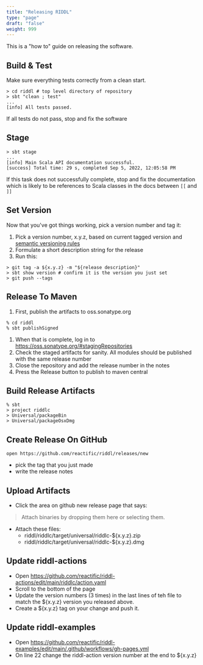 ```yaml
---
title: "Releasing RIDDL"
type: "page"
draft: "false"
weight: 999
---
```


This is a "how to" guide on releasing the software. 

## Build & Test
Make sure everything tests correctly from a clean start. 
```shell
> cd riddl # top level directory of repository 
> sbt "clean ; test"
...
[info] All tests passed.
```
If all tests do not pass, stop and fix the software

## Stage
```shell
> sbt stage
...
[info] Main Scala API documentation successful.
[success] Total time: 29 s, completed Sep 5, 2022, 12:05:58 PM
```
If this task does not successfully complete, stop and fix the documentation which
is likely to be references to Scala classes in the docs between `[[` and `]]`

## Set Version
Now that you've got things working, pick a version number and tag it:
1. Pick a version number, x.y.z, based on current tagged version and 
   [semantic versioning rules](https://semver.org/)
2. Formulate a short description string for the release
3. Run this:
```shell
> git tag -a ${x.y.z} -m "${release description}"
> sbt show version # confirm it is the version you just set
> git push --tags
```

## Release To Maven
1. First, publish the artifacts to oss.sonatype.org
```shell
% cd riddl
% sbt publishSigned
```
1. When that is complete, log in to https://oss.sonatype.org/#stagingRepositories
2. Check the staged artifacts for sanity. All modules should be published with 
   the same release number
3. Close the repository and add the release number in the notes
4. Press the Release button to publish to maven central

## Build Release Artifacts

```shell
% sbt
> project riddlc
> Universal/packageBin
> Universal/packageOsxDmg
```

## Create Release On GitHub
```shell
open https://github.com/reactific/riddl/releases/new
```
* pick the tag that you just made 
* write the release notes

## Upload Artifacts

* Click the area on github new release page that says:
>  Attach binaries by dropping them here or selecting them.
* Attach these files:
  * riddl/riddlc/target/universal/riddlc-${x.y.z}.zip
  * riddl/riddlc/target/universal/riddlc-${x.y.z}.dmg


## Update riddl-actions
* Open https://github.com/reactific/riddl-actions/edit/main/riddlc/action.yaml
* Scroll to the bottom of the page
* Update the version numbers (3 times) in the last lines of teh file to match
  the ${x.y.z} version you released above.
* Create a ${x.y.z} tag on your change and push it. 

## Update riddl-examples
* Open https://github.com/reactific/riddl-examples/edit/main/.github/workflows/gh-pages.yml
* On line 22 change the riddl-action version number at the end to ${x.y.z}
